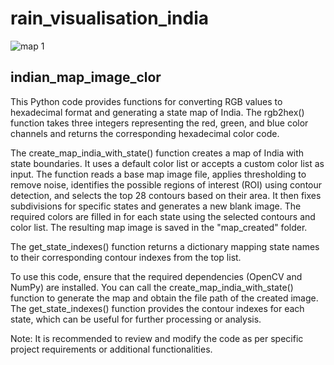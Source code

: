 # rain_visualisation_india

![map 1]("https://raw.githubusercontent.com/jashanpreet-singh-99/rain_visualisation_india/main/map_created/demo_1.png")

## indian_map_image_clor

This Python code provides functions for converting RGB values to hexadecimal format and generating a state map of India. The rgb2hex() function takes three integers representing the red, green, and blue color channels and returns the corresponding hexadecimal color code.

The create_map_india_with_state() function creates a map of India with state boundaries. It uses a default color list or accepts a custom color list as input. The function reads a base map image file, applies thresholding to remove noise, identifies the possible regions of interest (ROI) using contour detection, and selects the top 28 contours based on their area. It then fixes subdivisions for specific states and generates a new blank image. The required colors are filled in for each state using the selected contours and color list. The resulting map image is saved in the "map_created" folder.

The get_state_indexes() function returns a dictionary mapping state names to their corresponding contour indexes from the top list.

To use this code, ensure that the required dependencies (OpenCV and NumPy) are installed. You can call the create_map_india_with_state() function to generate the map and obtain the file path of the created image. The get_state_indexes() function provides the contour indexes for each state, which can be useful for further processing or analysis.

Note: It is recommended to review and modify the code as per specific project requirements or additional functionalities.
